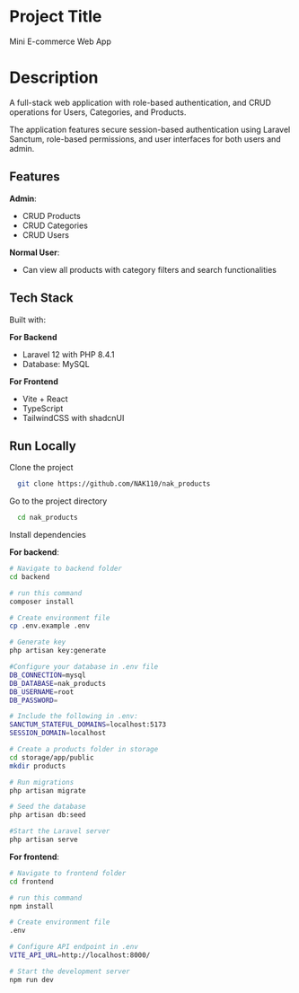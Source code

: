 
# Project Title

Mini E-commerce Web App

# Description

A full-stack web application with role-based authentication, and CRUD operations for Users, Categories, and Products. 

The application features secure session-based authentication using Laravel Sanctum, role-based permissions, and user interfaces for both users and admin. 

## Features

**Admin**:
- CRUD Products
- CRUD Categories
- CRUD Users

**Normal User**:
- Can view all products with category filters and search functionalities

## Tech Stack

Built with: 

**For Backend**
- Laravel 12 with PHP 8.4.1
- Database: MySQL 

**For Frontend**
- Vite + React 
- TypeScript 
- TailwindCSS with shadcnUI

## Run Locally

Clone the project

```bash
  git clone https://github.com/NAK110/nak_products
```

Go to the project directory

```bash
  cd nak_products
```

Install dependencies


**For backend**:

```bash
# Navigate to backend folder
cd backend

# run this command
composer install

# Create environment file
cp .env.example .env

# Generate key
php artisan key:generate

#Configure your database in .env file
DB_CONNECTION=mysql
DB_DATABASE=nak_products
DB_USERNAME=root
DB_PASSWORD=

# Include the following in .env:
SANCTUM_STATEFUL_DOMAINS=localhost:5173
SESSION_DOMAIN=localhost

# Create a products folder in storage
cd storage/app/public
mkdir products

# Run migrations
php artisan migrate

# Seed the database
php artisan db:seed

#Start the Laravel server
php artisan serve
```

**For frontend**:

```bash
# Navigate to frontend folder
cd frontend

# run this command
npm install

# Create environment file
.env

# Configure API endpoint in .env
VITE_API_URL=http://localhost:8000/

# Start the development server
npm run dev
```
